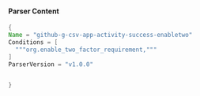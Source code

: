 #### Parser Content
```Java
{
Name = "github-g-csv-app-activity-success-enabletwo"
Conditions = [
  """org.enable_two_factor_requirement,"""
]
ParserVersion = "v1.0.0"


}
```